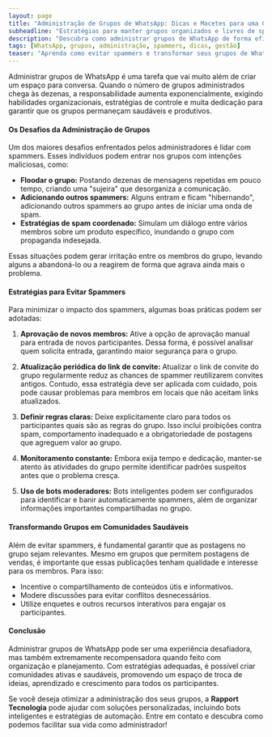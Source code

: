 ```yaml
---
layout: page  
title: "Administração de Grupos de WhatsApp: Dicas e Macetes para uma Gestão Eficiente"  
subheadline: "Estratégias para manter grupos organizados e livres de spammers"  
description: "Descubra como administrar grupos de WhatsApp de forma eficiente, evitando spammers, garantindo postagens relevantes e promovendo um espaço saudável para todos os participantes."  
tags: [WhatsApp, grupos, administração, spammers, dicas, gestão]  
teaser: "Aprenda como evitar spammers e transformar seus grupos de WhatsApp em comunidades saudáveis e produtivas."  
---
```



Administrar grupos de WhatsApp é uma tarefa que vai muito além de criar um espaço para conversa. Quando o número de grupos administrados chega às dezenas, a responsabilidade aumenta exponencialmente, exigindo habilidades organizacionais, estratégias de controle e muita dedicação para garantir que os grupos permaneçam saudáveis e produtivos.

#### Os Desafios da Administração de Grupos

Um dos maiores desafios enfrentados pelos administradores é lidar com spammers. Esses indivíduos podem entrar nos grupos com intenções maliciosas, como:

- **Floodar o grupo:** Postando dezenas de mensagens repetidas em pouco tempo, criando uma "sujeira" que desorganiza a comunicação.
- **Adicionando outros spammers:** Alguns entram e ficam "hibernando", adicionando outros spammers ao grupo antes de iniciar uma onda de spam.
- **Estratégias de spam coordenado:** Simulam um diálogo entre vários membros sobre um produto específico, inundando o grupo com propaganda indesejada.

Essas situações podem gerar irritação entre os membros do grupo, levando alguns a abandoná-lo ou a reagirem de forma que agrava ainda mais o problema.

#### Estratégias para Evitar Spammers

Para minimizar o impacto dos spammers, algumas boas práticas podem ser adotadas:

1. **Aprovação de novos membros:** Ative a opção de aprovação manual para entrada de novos participantes. Dessa forma, é possível analisar quem solicita entrada, garantindo maior segurança para o grupo.

2. **Atualização periódica do link de convite:** Atualizar o link de convite do grupo regularmente reduz as chances de spammer reutilizarem convites antigos. Contudo, essa estratégia deve ser aplicada com cuidado, pois pode causar problemas para membros em locais que não aceitam links atualizados.

3. **Definir regras claras:** Deixe explicitamente claro para todos os participantes quais são as regras do grupo. Isso inclui proibições contra spam, comportamento inadequado e a obrigatoriedade de postagens que agreguem valor ao grupo.

4. **Monitoramento constante:** Embora exija tempo e dedicação, manter-se atento às atividades do grupo permite identificar padrões suspeitos antes que o problema cresça.

5. **Uso de bots moderadores:** Bots inteligentes podem ser configurados para identificar e banir automaticamente spammers, além de organizar informações importantes compartilhadas no grupo.

#### Transformando Grupos em Comunidades Saudáveis

Além de evitar spammers, é fundamental garantir que as postagens no grupo sejam relevantes. Mesmo em grupos que permitem postagens de vendas, é importante que essas publicações tenham qualidade e interesse para os membros. Para isso:

- Incentive o compartilhamento de conteúdos útis e informativos.
- Modere discussões para evitar conflitos desnecessários.
- Utilize enquetes e outros recursos interativos para engajar os participantes.

#### Conclusão

Administrar grupos de WhatsApp pode ser uma experiência desafiadora, mas também extremamente recompensadora quando feito com organização e planejamento. Com estratégias adequadas, é possível criar comunidades ativas e saudáveis, promovendo um espaço de troca de ideias, aprendizado e crescimento para todos os participantes.

Se você deseja otimizar a administração dos seus grupos, a **Rapport Tecnologia** pode ajudar com soluções personalizadas, incluindo bots inteligentes e estratégias de automação. Entre em contato e descubra como podemos facilitar sua vida como administrador!

